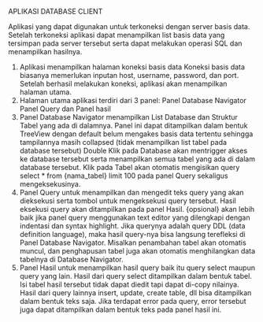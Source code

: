 APLIKASI DATABASE CLIENT

Aplikasi yang dapat digunakan untuk terkoneksi dengan server basis data. Setelah terkoneksi aplikasi dapat menampilkan list basis data yang tersimpan pada server tersebut serta dapat melakukan operasi SQL dan menampilkan hasilnya.
1. Aplikasi menampilkan halaman koneksi basis data
Koneksi basis data biasanya memerlukan inputan host, username, password, dan port.
Setelah berhasil melakukan koneksi, aplikasi akan menampilkan halaman utama.
2. Halaman utama aplikasi terdiri dari 3 panel:
Panel Database Navigator
Panel Query
dan Panel hasil
3. Panel Database Navigator menampilkan List Database dan Struktur Tabel yang ada di dalamnya.
Panel ini dapat ditampilkan dalam bentuk TreeView dengan default belum mengakes basis data tertentu sehingga tampilannya masih collapsed (tidak menampilkan list tabel pada database tersebut)
Double Klik pada Database akan mentrigger akses ke database tersebut serta menampilkan semua tabel yang ada di dalam database tersebut.
Klik pada Tabel akan otomatis mengisikan query select * from {nama_tabel} limit 100 pada panel Query sekaligus mengeksekusinya.
4. Panel Query untuk menampilkan dan mengedit teks query yang akan dieksekusi serta tombol untuk mengeksekusi query tersebut.
Hasil eksekusi query akan ditampilkan pada panel Hasil.
{opsional} akan lebih baik jika panel query menggunakan text editor yang dilengkapi dengan indentasi dan syntax highlight.
Jika querynya adalah query DDL (data definition language), maka hasil query-nya bisa langsung terefleksi di Panel Database Navigator. Misalkan penambahan tabel akan otomatis muncul, dan penghapusan tabel juga akan otomatis menghilangkan data tabelnya di Database Navigator.
5. Panel Hasil untuk menampilkan hasil query baik itu query select maupun query yang lain.
Hasil dari query select ditampilkan dalam bentuk tabel.
Isi tabel hasil tersebut tidak dapat diedit tapi dapat di-copy nilainya.
Hasil dari query lainnya insert, update, create table, dll bisa ditampilkan dalam bentuk teks saja.
Jika terdapat error pada query, error tersebut juga dapat ditampilkan dalam bentuk teks pada panel hasil ini.
